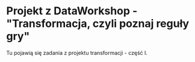 # Projekt z DataWorkshop - "Transformacja, czyli poznaj reguły gry"

Tu pojawią się zadania z projektu transformacji - część I.
